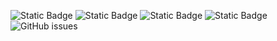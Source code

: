 ![Static Badge](https://img.shields.io/badge/blacklists-60-000000) ![Static Badge](https://img.shields.io/badge/blacklisted-2984441-cc0000) ![Static Badge](https://img.shields.io/badge/whitelisted-2242-00CC00) ![Static Badge](https://img.shields.io/badge/streaming_blacklist-28106-000000) ![GitHub issues](https://img.shields.io/github/issues/fabriziosalmi/blacklists)
